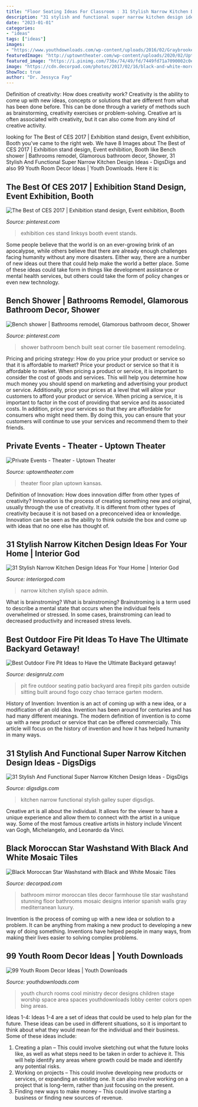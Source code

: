 ```yaml
---
title: "Floor Seating Ideas For Classroom : 31 Stylish Narrow Kitchen Design Ideas For Your Home"
description: "31 stylish and functional super narrow kitchen design ideas"
date: "2023-01-01"
categories:
- "ideas"
tags: ["ideas"]
images:
- "https://www.youthdownloads.com/wp-content/uploads/2016/02/Graybrooke_youth_room_-012.jpg"
featuredImage: "http://uptowntheater.com/wp-content/uploads/2020/02/Uptown-Theater-Kansas-City-Private-Event-Spaces-Main-Theater-Corporate-Weddings-Gallery-9.jpg"
featured_image: "https://i.pinimg.com/736x/74/49/fd/7449fd71a7090002c0ebd271a1309a60--exhibition-stands-exhibit-design.jpg"
image: "https://cdn.decorpad.com/photos/2017/02/16/black-and-white-moroccan-style-tiles.jpg"
ShowToc: true
author: "Dr. Jessyca Fay"
---
```



Definition of creativity: How does creativity work?
Creativity is the ability to come up with new ideas, concepts or solutions that are different from what has been done before. This can be done through a variety of methods such as brainstorming, creativity exercises or problem-solving. Creative art is often associated with creativity, but it can also come from any kind of creative activity.

	

		
looking for The Best of CES 2017 | Exhibition stand design, Event exhibition, Booth you've came to the right web. We have 8 Images about The Best of CES 2017 | Exhibition stand design, Event exhibition, Booth like Bench shower | Bathrooms remodel, Glamorous bathroom decor, Shower, 31 Stylish And Functional Super Narrow Kitchen Design Ideas - DigsDigs and also 99 Youth Room Decor Ideas | Youth Downloads. Here it is:
		
    
## The Best Of CES 2017 | Exhibition Stand Design, Event Exhibition, Booth

<img loading=lazy src="https://i.pinimg.com/736x/74/49/fd/7449fd71a7090002c0ebd271a1309a60--exhibition-stands-exhibit-design.jpg" onerror="this.onerror=null;this.src='https://tse2.mm.bing.net/th?id=OIP.kJklviBs81P12jp4Ppd5iAHaLG&amp;pid=15.1';" alt="The Best of CES 2017 | Exhibition stand design, Event exhibition, Booth">

_Source: pinterest.com_

>exhibition ces stand linksys booth event stands. 

	

Some people believe that the world is on an ever-growing brink of an apocalypse, while others believe that there are already enough challenges facing humanity without any more disasters. Either way, there are a number of new ideas out there that could help make the world a better place. Some of these ideas could take form in things like development assistance or mental health services, but others could take the form of policy changes or even new technology.

    
## Bench Shower | Bathrooms Remodel, Glamorous Bathroom Decor, Shower

<img loading=lazy src="https://i.pinimg.com/736x/da/7a/62/da7a62b29d5bf7f44efafa7e008cd91f--basement-bathroom-bathroom-remodeling.jpg" onerror="this.onerror=null;this.src='https://tse3.mm.bing.net/th?id=OIP.pCatuUbehU9SanItpAWt_QHaJ4&amp;pid=15.1';" alt="Bench shower | Bathrooms remodel, Glamorous bathroom decor, Shower">

_Source: pinterest.com_

>shower bathroom bench built seat corner tile basement remodeling. 

	

Pricing and pricing strategy: How do you price your product or service so that it is affordable to market?
Price your product or service so that it is affordable to market. When pricing a product or service, it is important to consider the cost of goods and services. This will help you determine how much money you should spend on marketing and advertising your product or service. Additionally, price your prices at a level that will allow your customers to afford your product or service. When pricing a service, it is important to factor in the cost of providing that service and its associated costs. In addition, price your services so that they are affordable for consumers who might need them. By doing this, you can ensure that your customers will continue to use your services and recommend them to their friends.

    
## Private Events - Theater - Uptown Theater

<img loading=lazy src="http://uptowntheater.com/wp-content/uploads/2020/02/Uptown-Theater-Kansas-City-Private-Event-Spaces-Main-Theater-Corporate-Weddings-Gallery-9.jpg" onerror="this.onerror=null;this.src='https://tse3.mm.bing.net/th?id=OIP.rwh4mtsbNwYHytzhpO5fAQHaEK&amp;pid=15.1';" alt="Private Events - Theater - Uptown Theater">

_Source: uptowntheater.com_

>theater floor plan uptown kansas. 

	

Definition of Innovation: How does innovation differ from other types of creativity?
Innovation is the process of creating something new and original, usually through the use of creativity. It is different from other types of creativity because it is not based on a preconceived idea or knowledge. Innovation can be seen as the ability to think outside the box and come up with ideas that no one else has thought of.

    
## 31 Stylish Narrow Kitchen Design Ideas For Your Home | Interior God

<img loading=lazy src="http://interiorgod.com/wp-content/uploads/2016/12/long-and-narrow-space.jpg" onerror="this.onerror=null;this.src='https://tse2.mm.bing.net/th?id=OIP.NzI-Ohht3A0rdvYajoV6NQHaLH&amp;pid=15.1';" alt="31 Stylish Narrow Kitchen Design Ideas For Your Home | Interior God">

_Source: interiorgod.com_

>narrow kitchen stylish space admin. 

	

What is brainstroming?
What is brainstroming? Brainstroming is a term used to describe a mental state that occurs when the individual feels overwhelmed or stressed. In some cases, brainstroming can lead to decreased productivity and increased stress levels.

    
## Best Outdoor Fire Pit Ideas To Have The Ultimate Backyard Getaway!

<img loading=lazy src="http://cdn.designrulz.com/wp-content/uploads/2015/06/fire-pit-patio-Design-Ideas-3.jpg" onerror="this.onerror=null;this.src='https://tse4.mm.bing.net/th?id=OIP.taqC7-JYO18PveVwXmDnHQHaJ4&amp;pid=15.1';" alt="Best Outdoor Fire Pit Ideas to Have the Ultimate Backyard getaway!">

_Source: designrulz.com_

>pit fire outdoor seating patio backyard area firepit pits garden outside sitting built around fogo cozy chao terrace garten modern. 

	

History of Invention:
Invention is an act of coming up with a new idea, or a modification of an old idea. Invention has been around for centuries and has had many different meanings. The modern definition of invention is to come up with a new product or service that can be offered commercially. This article will focus on the history of invention and how it has helped humanity in many ways.

    
## 31 Stylish And Functional Super Narrow Kitchen Design Ideas - DigsDigs

<img loading=lazy src="http://www.digsdigs.com/photos/stylish-and-functional-narrow-kitchen-design-ideas-24-554x739.jpg" onerror="this.onerror=null;this.src='https://tse4.mm.bing.net/th?id=OIP.YXDoeLdkod570S4wYvpx0QHaJ4&amp;pid=15.1';" alt="31 Stylish And Functional Super Narrow Kitchen Design Ideas - DigsDigs">

_Source: digsdigs.com_

>kitchen narrow functional stylish galley super digsdigs. 

	

Creative art is all about the individual. It allows for the viewer to have a unique experience and allow them to connect with the artist in a unique way. Some of the most famous creative artists in history include Vincent van Gogh, Michelangelo, and Leonardo da Vinci.

    
## Black Moroccan Star Washstand With Black And White Mosaic Tiles

<img loading=lazy src="https://cdn.decorpad.com/photos/2017/02/16/black-and-white-moroccan-style-tiles.jpg" onerror="this.onerror=null;this.src='https://tse1.mm.bing.net/th?id=OIP.lwpvJxKn6s3kx-VrSjZ57gHaLK&amp;pid=15.1';" alt="Black Moroccan Star Washstand with Black and White Mosaic Tiles">

_Source: decorpad.com_

>bathroom mirror moroccan tiles decor farmhouse tile star washstand stunning floor bathrooms mosaic designs interior spanish walls gray mediterranean luxury. 

	

Invention is the process of coming up with a new idea or solution to a problem. It can be anything from making a new product to developing a new way of doing something. Inventions have helped people in many ways, from making their lives easier to solving complex problems.

    
## 99 Youth Room Decor Ideas | Youth Downloads

<img loading=lazy src="https://www.youthdownloads.com/wp-content/uploads/2016/02/Graybrooke_youth_room_-012.jpg" onerror="this.onerror=null;this.src='https://tse1.mm.bing.net/th?id=OIP.4lDdjea_uK5Eab5VIb9twQHaE8&amp;pid=15.1';" alt="99 Youth Room Decor Ideas | Youth Downloads">

_Source: youthdownloads.com_

>youth church rooms cool ministry decor designs children stage worship space area spaces youthdownloads lobby center colors open bing areas. 

	

Ideas 1-4:
Ideas 1-4 are a set of ideas that could be used to help plan for the future. These ideas can be used in different situations, so it is important to think about what they would mean for the individual and their business. Some of these ideas include:
1. Creating a plan – This could involve sketching out what the future looks like, as well as what steps need to be taken in order to achieve it. This will help identify any areas where growth could be made and identify any potential risks. 
2. Working on projects – This could involve developing new products or services, or expanding an existing one. It can also involve working on a project that is long-term, rather than just focusing on the present. 
3. Finding new ways to make money – This could involve starting a business or finding new sources of revenue.

